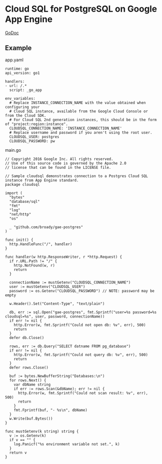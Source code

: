 # Cloud SQL for PostgreSQL on Google App Engine

[GoDoc](https://godoc.org/github.com/broady/gae-postgres)

## Example

app.yaml

    runtime: go
    api_version: go1

    handlers:
    - url: /.*
      script: _go_app

    env_variables:
      # Replace INSTANCE_CONNECTION_NAME with the value obtained when configuring your
      # Cloud SQL instance, available from the Google Cloud Console or from the Cloud SDK.
      # For Cloud SQL 2nd generation instances, this should be in the form of "project:region:instance".
      CLOUDSQL_CONNECTION_NAME: 'INSTANCE_CONNECTION_NAME'
      # Replace username and password if you aren't using the root user.
      CLOUDSQL_USER: postgres
      CLOUDSQL_PASSWORD: pw

main.go

    // Copyright 2016 Google Inc. All rights reserved.
    // Use of this source code is governed by the Apache 2.0
    // license that can be found in the LICENSE file.

    // Sample cloudsql demonstrates connection to a Postgres Cloud SQL instance from App Engine standard.
    package cloudsql

    import (
      "bytes"
      "database/sql"
      "fmt"
      "log"
      "net/http"
      "os"

      _ "github.com/broady/gae-postgres"
    )

    func init() {
      http.HandleFunc("/", handler)
    }

    func handler(w http.ResponseWriter, r *http.Request) {
      if r.URL.Path != "/" {
        http.NotFound(w, r)
        return
      }

      connectionName := mustGetenv("CLOUDSQL_CONNECTION_NAME")
      user := mustGetenv("CLOUDSQL_USER")
      password := os.Getenv("CLOUDSQL_PASSWORD") // NOTE: password may be empty

      w.Header().Set("Content-Type", "text/plain")

      db, err := sql.Open("gae-postgres", fmt.Sprintf("user=%s password=%s cloudsql=%s", user, password, connectionName))
      if err != nil {
        http.Error(w, fmt.Sprintf("Could not open db: %v", err), 500)
        return
      }
      defer db.Close()

      rows, err := db.Query("SELECT datname FROM pg_database")
      if err != nil {
        http.Error(w, fmt.Sprintf("Could not query db: %v", err), 500)
        return
      }
      defer rows.Close()

      buf := bytes.NewBufferString("Databases:\n")
      for rows.Next() {
        var dbName string
        if err := rows.Scan(&dbName); err != nil {
          http.Error(w, fmt.Sprintf("Could not scan result: %v", err), 500)
          return
        }
        fmt.Fprintf(buf, "- %s\n", dbName)
      }
      w.Write(buf.Bytes())
    }

    func mustGetenv(k string) string {
      v := os.Getenv(k)
      if v == "" {
        log.Panicf("%s environment variable not set.", k)
      }
      return v
    }
